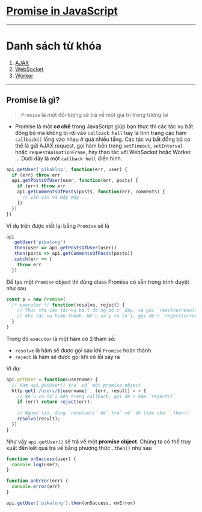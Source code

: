 # [**Promise in JavaScript**](https://ehkoo.com/bai-viet/tat-tan-tat-ve-promise-va-async-await#header)

---

# Danh sách từ khóa
1. [AJAX](#)
2. [WebSocket](#)
3. [Worker](#)


---

## **Promise là gì?**

> `Promise` là một đối tượng sẽ trả về một giá trị trong tương lai

- Promise là một **cơ chế** trong JavaScript giúp bạn thực thi các tác vụ bất đồng bộ mà không bị rơi vào `callback hell` hay là tình trạng các hàm `callback()` lồng vào nhau ở quá nhiều tầng. Các tác vụ bất đồng bộ có thể là gửi AJAX request, gọi hàm bên trong `setTimeout`, `setInterval` hoặc `requestAnimationFrame`, hay thao tác với WebSocket hoặc Worker ... Dưới đây là một `callback hell` điển hình.

```js
api.getUser('pikaklog', function(err, user) {
  if (err) throw err
  api.getPostsOfUser(user, function(err, posts) {
    if (err) throw err
    api.getCommentsOfPosts(posts, function(err, comments) {
      // vân vân và mây mây ...
    })
  })
})
```

Ví dụ trên được viết lại bằng `Promise` sẽ là

```js
api
  .getUser('pikalong')
  .then(user => api.getPostsOfUser(user))
  .then(posts => api.getCommentsOfPosts(posts))
  .catch(err => {
    throw err
  })
```

Để tạo một `Promise` object thì dùng class Promise có sẵn trong trình duyệt như sau

```js
const p = new Promise(
  /* executor */ function(resolve, reject) {
    // Thực thi các tác vụ bất đồng bộ ở đây, và gọi `resolve(result)` 
    // khi tác vụ hoàn thành. Nếu xảy ra lỗi, gọi đến `reject(error)`
  }
)
```

Trong đó `executor` là một hàm có 2 tham số:
- `resolve` là hàm sẽ được gọi sau khi `Promise` hoàn thành
- `reject` là hàm sẽ được gọi khi có lỗi xảy ra


Ví dụ:
```js
api.getUser = function(username) {
  // Hàm api.getUser() trả về một promise object
  http.get(`/users/${username}`, (err, result) = > {
    // Nếu có lỗi bên trong callback, gọi đến hàm `reject()`
    if (err) return reject(err);
    
    // Ngược lại, dùng `resolve()` để trả về dữ liệu cho `.then()`
    resolve(result);
  })
}
```
Như vậy `api.getUser()` sẽ trả về một **promise object**. Chúng ta có thể truy xuất đến kết quả trả về bằng phương thức `.then()` như sau
```js
function onSuccess(user) {
  console.log(user);
}

function onError(err) {
  console.error(err)
}

api.getUser('pikalong').then(onSuccess, onError)
```
